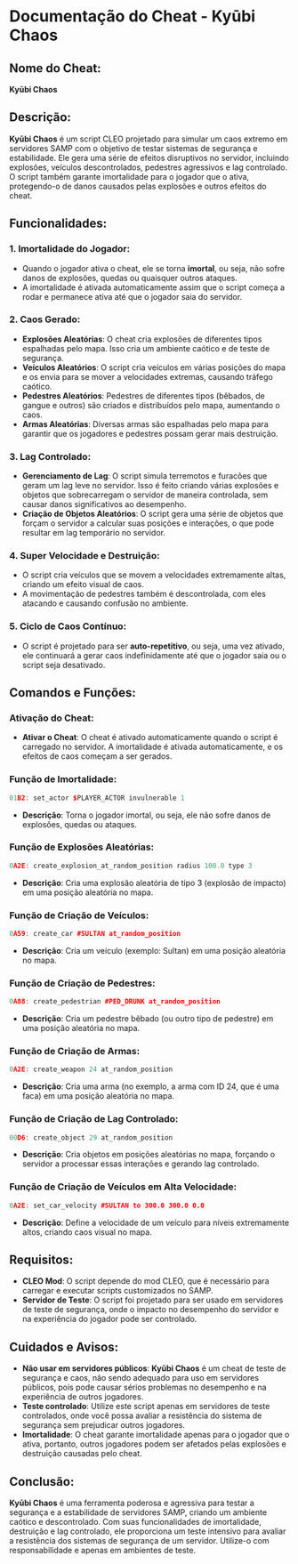
# Documentação do Cheat - Kyūbi Chaos

## Nome do Cheat:
**Kyūbi Chaos**

## Descrição:
**Kyūbi Chaos** é um script CLEO projetado para simular um caos extremo em servidores SAMP com o objetivo de testar sistemas de segurança e estabilidade. Ele gera uma série de efeitos disruptivos no servidor, incluindo explosões, veículos descontrolados, pedestres agressivos e lag controlado. O script também garante imortalidade para o jogador que o ativa, protegendo-o de danos causados pelas explosões e outros efeitos do cheat.

## Funcionalidades:

### 1. Imortalidade do Jogador:
   - Quando o jogador ativa o cheat, ele se torna **imortal**, ou seja, não sofre danos de explosões, quedas ou quaisquer outros ataques.
   - A imortalidade é ativada automaticamente assim que o script começa a rodar e permanece ativa até que o jogador saia do servidor.

### 2. Caos Gerado:
   - **Explosões Aleatórias**: O cheat cria explosões de diferentes tipos espalhadas pelo mapa. Isso cria um ambiente caótico e de teste de segurança.
   - **Veículos Aleatórios**: O script cria veículos em várias posições do mapa e os envia para se mover a velocidades extremas, causando tráfego caótico.
   - **Pedestres Aleatórios**: Pedestres de diferentes tipos (bêbados, de gangue e outros) são criados e distribuídos pelo mapa, aumentando o caos.
   - **Armas Aleatórias**: Diversas armas são espalhadas pelo mapa para garantir que os jogadores e pedestres possam gerar mais destruição.

### 3. Lag Controlado:
   - **Gerenciamento de Lag**: O script simula terremotos e furacões que geram um lag leve no servidor. Isso é feito criando várias explosões e objetos que sobrecarregam o servidor de maneira controlada, sem causar danos significativos ao desempenho.
   - **Criação de Objetos Aleatórios**: O script gera uma série de objetos que forçam o servidor a calcular suas posições e interações, o que pode resultar em lag temporário no servidor.
   
### 4. Super Velocidade e Destruição:
   - O script cria veículos que se movem a velocidades extremamente altas, criando um efeito visual de caos.
   - A movimentação de pedestres também é descontrolada, com eles atacando e causando confusão no ambiente.

### 5. Ciclo de Caos Contínuo:
   - O script é projetado para ser **auto-repetitivo**, ou seja, uma vez ativado, ele continuará a gerar caos indefinidamente até que o jogador saia ou o script seja desativado.

## Comandos e Funções:

### Ativação do Cheat:
- **Ativar o Cheat**: O cheat é ativado automaticamente quando o script é carregado no servidor. A imortalidade é ativada automaticamente, e os efeitos de caos começam a ser gerados.

### Função de Imortalidade:
```cpp
01B2: set_actor $PLAYER_ACTOR invulnerable 1
```
- **Descrição**: Torna o jogador imortal, ou seja, ele não sofre danos de explosões, quedas ou ataques.

### Função de Explosões Aleatórias:
```cpp
0A2E: create_explosion_at_random_position radius 100.0 type 3
```
- **Descrição**: Cria uma explosão aleatória de tipo 3 (explosão de impacto) em uma posição aleatória no mapa.

### Função de Criação de Veículos:
```cpp
0A59: create_car #SULTAN at_random_position
```
- **Descrição**: Cria um veículo (exemplo: Sultan) em uma posição aleatória no mapa.

### Função de Criação de Pedestres:
```cpp
0A88: create_pedestrian #PED_DRUNK at_random_position
```
- **Descrição**: Cria um pedestre bêbado (ou outro tipo de pedestre) em uma posição aleatória no mapa.

### Função de Criação de Armas:
```cpp
0A2E: create_weapon 24 at_random_position
```
- **Descrição**: Cria uma arma (no exemplo, a arma com ID 24, que é uma faca) em uma posição aleatória no mapa.

### Função de Criação de Lag Controlado:
```cpp
00D6: create_object 29 at_random_position
```
- **Descrição**: Cria objetos em posições aleatórias no mapa, forçando o servidor a processar essas interações e gerando lag controlado.

### Função de Criação de Veículos em Alta Velocidade:
```cpp
0A2E: set_car_velocity #SULTAN to 300.0 300.0 0.0
```
- **Descrição**: Define a velocidade de um veículo para níveis extremamente altos, criando caos visual no mapa.

## Requisitos:
- **CLEO Mod**: O script depende do mod CLEO, que é necessário para carregar e executar scripts customizados no SAMP.
- **Servidor de Teste**: O script foi projetado para ser usado em servidores de teste de segurança, onde o impacto no desempenho do servidor e na experiência do jogador pode ser controlado.

## Cuidados e Avisos:
- **Não usar em servidores públicos**: **Kyūbi Chaos** é um cheat de teste de segurança e caos, não sendo adequado para uso em servidores públicos, pois pode causar sérios problemas no desempenho e na experiência de outros jogadores.
- **Teste controlado**: Utilize este script apenas em servidores de teste controlados, onde você possa avaliar a resistência do sistema de segurança sem prejudicar outros jogadores.
- **Imortalidade**: O cheat garante imortalidade apenas para o jogador que o ativa, portanto, outros jogadores podem ser afetados pelas explosões e destruição causadas pelo cheat.

## Conclusão:
**Kyūbi Chaos** é uma ferramenta poderosa e agressiva para testar a segurança e a estabilidade de servidores SAMP, criando um ambiente caótico e descontrolado. Com suas funcionalidades de imortalidade, destruição e lag controlado, ele proporciona um teste intensivo para avaliar a resistência dos sistemas de segurança de um servidor. Utilize-o com responsabilidade e apenas em ambientes de teste.
